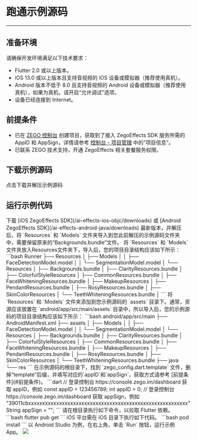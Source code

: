 # 跑通示例源码

---

## 准备环境

请确保开发环境满足以下技术要求：

* Flutter 2.0 或以上版本。
* iOS 13.0 或以上版本且支持音视频的 iOS 设备或模拟器（推荐使用真机）。
* Android 版本不低于 8.0 且支持音视频的 Android 设备或模拟器（推荐使用真机），如果为真机，请开启“允许调试”选项。
* 设备已经连接到 Internet。


## 前提条件

- 已在 [ZEGO 控制台](https://console.zego.im) 创建项目，获取到了接入 ZegoEffects SDK 服务所需的 AppID 和 AppSign，详情请参考 [控制台 - 项目管理](https://doc-zh.zego.im/article/12107) 中的“项目信息”。
- 已联系 ZEGO 技术支持，开通 ZegoEffects 相关套餐服务权限。

## 下载示例源码

<CardGroup cols={1}>
<Card title="示例源码" href="https://artifact-demo.zego.im/AIEffect/ZegoEffects/Sourcecode/Flutter/example.zip">
点击下载并解压示例源码
</Card>
</CardGroup>

## 运行示例代码

<Steps>
<Step title="导入资源和模型">
下载 [iOS ZegoEffects SDK](/ai-effects-ios-objc/downloads) 或 [Android ZegoEffects SDK](/ai-effects-android-java/downloads) 最新版本，并解压后，将 `Resources` 和 `Models` 文件夹导入到您此前解压的示例源码文件夹 中，需要保留原来的“Backgrounds.bundle”文件。
<Tabs>
<Tab title="iOS">
将 `Resources` 和 `Models` 文件夹放入Resources文件夹下，导入后，您的项目目录结构应该如下所示：
```bash
Runner
├── Resources
│   ├── Models
│   │   ├── FaceDetectionModel.model
│   │   └── SegmentationModel.model
│   └── Resources
│       ├── Backgrounds.bundle
│       ├── ClarityResources.bundle
│       ├── ColorfulStyleResources
│       ├── CommonResources.bundle
│       ├── FaceWhiteningResources.bundle
│       ├── MakeupResources
│       ├── PendantResources.bundle
│       ├── RosyResources.bundle
│       ├── SkinColorResources
│       └── TeethWhiteningResources.bundle
│
```
</Tab>
<Tab title="Android">
将 `Resources` 和 `Models` 文件夹添加到您示例源码的 `assets` 目录下。通常，资源应该放置在 `android/app/src/main/assets` 目录中，所以导入后，您的示例源码的项目目录结构应该如下所示：
```bash
android/app/src/main
├── AndroidManifest.xml
├── assets
│   ├── Models
│   │   ├── FaceDetectionModel.model
│   │   └── SegmentationModel.model
│   └── Resources
│       ├── Backgrounds.bundle
│       ├── ClarityResources.bundle
│       ├── ColorfulStyleResources
│       ├── CommonResources.bundle
│       ├── FaceWhiteningResources.bundle
│       ├── MakeupResources
│       ├── PendantResources.bundle
│       ├── RosyResources.bundle
│       ├── SkinColorResources
│       └── TeethWhiteningResources.bundle
├── java
└── res
```
</Tab>
</Tabs>
</Step>
<Step title="配置鉴权信息">
在示例源码的根目录下，找到 `zego_config.dart.template` 文件，删掉“template”后缀，并填写对应的`appID`和`appSign`，获取方式请参考 [前提条件](#前提条件)。
```dart
// 登录控制台 https://console.zego.im/dashboard 获取 appID，例如 const appID = 123456789;
int appID = 0;  
// 登录控制台 https://console.zego.im/dashboard 获取 appSign，例如 "39011cbxxxxxxxxxxxxxxxxxxxxxxxxxxxxxxxxxxxxxxxxxxxxxxxxxxxxxxxxx"
String appSign = "";
```
</Step>
<Step title="拉取依赖">
请在根目录执行如下命令，以拉取 Flutter 依赖。
```bash
flutter pub get
```
</Step>
<Step title="（对于 iOS 平台）执行 pod 命令">
iOS 平台需在 iOS 目录下执行如下代码。
```bash
pod install
```
</Step>
<Step title="运行示例代码">
以 Android Studio 为例，在右上角，单击 `Run` 按钮，运行示例 App。
<Frame width="512" height="auto" caption=""><img src="https://doc-media.zego.im/sdk-doc/Pics/ZegoEffects/flutter_run.jpeg" /></Frame>
</Step>
</Steps>
